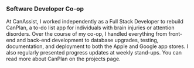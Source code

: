 ### Software Developer Co-op

At CanAssist, I worked independently as a Full Stack Developer to rebuild CanPlan, a to-do list app for individuals with
brain injuries or attention disorders. Over the course of my co-op, I handled everything from front-end and back-end
development to database upgrades, testing, documentation, and deployment to both the Apple and Google app stores. I also
regularly presented progress updates at weekly stand-ups. You can read more about CanPlan on the projects page.

